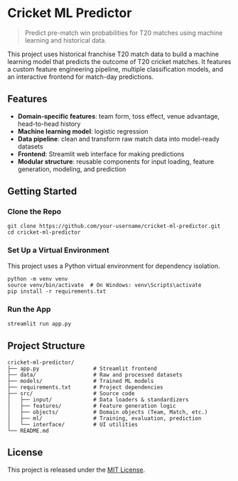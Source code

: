 # Cricket ML Predictor

> Predict pre-match win probabilities for T20 matches using machine learning and historical data.

This project uses historical franchise T20 match data to build a machine learning model that predicts the outcome of T20 cricket matches. It features a custom feature engineering pipeline, multiple classification models, and an interactive frontend for match-day predictions.

## Features

- **Domain-specific features**: team form, toss effect, venue advantage, head-to-head history
- **Machine learning model**: logistic regression
- **Data pipeline**: clean and transform raw match data into model-ready datasets
- **Frontend**: Streamlit web interface for making predictions
- **Modular structure**: reusable components for input loading, feature generation, modeling, and prediction

## Getting Started

### Clone the Repo

```
git clone https://github.com/your-username/cricket-ml-predictor.git
cd cricket-ml-predictor
```

### Set Up a Virtual Environment

This project uses a Python virtual environment for dependency isolation.

```
python -m venv venv
source venv/bin/activate  # On Windows: venv\Scripts\activate
pip install -r requirements.txt
```

### Run the App

```bash
streamlit run app.py
```

## Project Structure

```
cricket-ml-predictor/
├── app.py                 # Streamlit frontend
├── data/                  # Raw and processed datasets
├── models/                # Trained ML models
├── requirements.txt       # Project dependencies
├── src/                   # Source code
│   ├── input/             # Data loaders & standardizers
│   ├── features/          # Feature generation logic
│   ├── objects/           # Domain objects (Team, Match, etc.)
│   ├── ml/                # Training, evaluation, prediction
│   └── interface/         # UI utilities
└── README.md
```

## License

This project is released under the [MIT License](LICENSE).